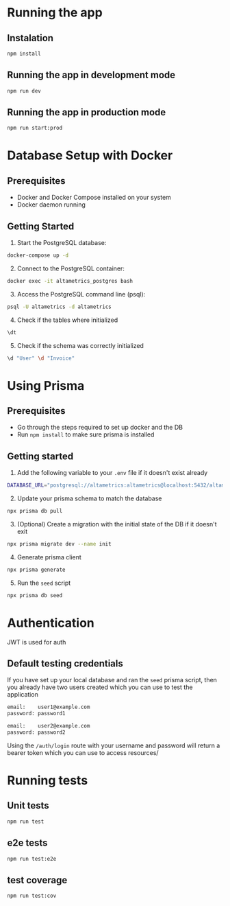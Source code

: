 # Running the app

## Instalation

```sh
npm install
```

## Running the app in development mode

```sh
npm run dev
```

## Running the app in production mode

```sh
npm run start:prod
```

# Database Setup with Docker

## Prerequisites

- Docker and Docker Compose installed on your system
- Docker daemon running

## Getting Started

1. Start the PostgreSQL database:

```sh
docker-compose up -d
```

2. Connect to the PostgreSQL container:

```sh
docker exec -it altametrics_postgres bash
```

3. Access the PostgreSQL command line (psql):

```sh
psql -U altametrics -d altametrics
```

4. Check if the tables where initialized

```sh
\dt
```

5. Check if the schema was correctly initialized

```sh
\d "User" \d "Invoice"
```

# Using Prisma

## Prerequisites

- Go through the steps required to set up docker and the DB
- Run `npm install` to make sure prisma is installed

## Getting started

1. Add the following variable to your `.env` file if it doesn't exist already

```sh
DATABASE_URL="postgresql://altametrics:altametrics@localhost:5432/altametrics?schema=public"
```

2. Update your prisma schema to match the database

```sh
npx prisma db pull
```

3. (Optional) Create a migration with the initial state of the DB if it doesn't exit

```sh
npx prisma migrate dev --name init
```

4. Generate prisma client

```sh
npx prisma generate
```

5. Run the `seed` script

```sh
npx prisma db seed
```

# Authentication

JWT is used for auth

## Default testing credentials

If you have set up your local database and ran the `seed` prisma script,
then you already have two users created which you can use to test the application

```sh
email:    user1@example.com
password: password1
```

```sh
email:    user2@example.com
password: password2
```

Using the `/auth/login` route with your username and password will return a bearer token which you can use to access resources/

# Running tests

## Unit tests

```sh
npm run test
```

## e2e tests

```sh
npm run test:e2e
```

## test coverage

```sh
npm run test:cov
```
